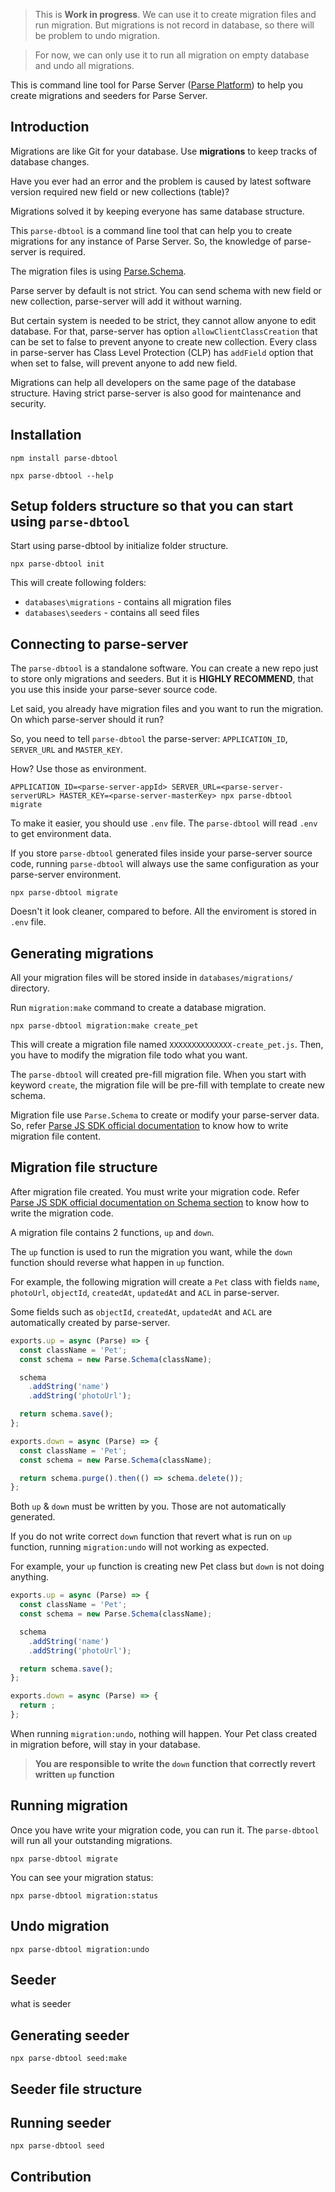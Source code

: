 > This is **Work in progress**. We can use it to create migration files and run migration.
> But migrations is not record in database, so there will be problem to undo migration.

> For now, we can only use it to run all migration on empty database and undo all migrations.

This is command line tool for Parse Server ([Parse Platform](https://parseplatform.org/)) 
to help you create migrations and seeders for Parse Server.

## Introduction

Migrations are like Git for your database. Use **migrations** to keep tracks of database changes.

Have you ever had an error and the problem is caused by latest software version required new field or
new collections (table)?

Migrations solved it by keeping everyone has same database structure.

This `parse-dbtool` is a command line tool that can help you to create migrations for any instance of 
Parse Server. So, the knowledge of parse-server is required.

The migration files is using [Parse.Schema](https://docs.parseplatform.org/js/guide/#schema).

Parse server by default is not strict. You can send schema with new field or new collection, parse-server will
add it without warning.

But certain system is needed to be strict, they cannot allow anyone to edit database.
For that, parse-server has option `allowClientClassCreation` that can be set to false to prevent anyone to create new collection.
Every class in parse-server has Class Level Protection (CLP) has `addField` option that when set to false,
will prevent anyone to add new field.

Migrations can help all developers on the same page of the database structure.
Having strict parse-server is also good for maintenance and security.

## Installation

```
npm install parse-dbtool
```

```
npx parse-dbtool --help
```

## Setup folders structure so that you can start using `parse-dbtool`

Start using parse-dbtool by initialize folder structure.

```
npx parse-dbtool init
```

This will create following folders:

- `databases\migrations` - contains all migration files
- `databases\seeders` - contains all seed files

## Connecting to parse-server

The `parse-dbtool` is a standalone software. You can create a new repo just to store only migrations and seeders.
But it is **HIGHLY RECOMMEND**, that you use this inside your parse-sever source code.

Let said, you already have migration files and you want to run the migration.
On which parse-server should it run?

So, you need to tell `parse-dbtool` the parse-server: `APPLICATION_ID`, `SERVER_URL` and `MASTER_KEY`.

How? Use those as environment.

```
APPLICATION_ID=<parse-server-appId> SERVER_URL=<parse-server-serverURL> MASTER_KEY=<parse-server-masterKey> npx parse-dbtool migrate
```

To make it easier, you should use `.env` file. The `parse-dbtool` will read `.env` to get environment data.

If you store `parse-dbtool` generated files inside your parse-server source code,
running `parse-dbtool` will always use the same configuration as your parse-server environment.

```
npx parse-dbtool migrate
```

Doesn't it look cleaner, compared to before. All the enviroment is stored in `.env` file.

## Generating migrations

All your migration files will be stored inside in `databases/migrations/` directory.

Run `migration:make` command to create a database migration.

```
npx parse-dbtool migration:make create_pet
```

This will create a migration file named `XXXXXXXXXXXXXX-create_pet.js`. 
Then, you have to modify the migration file todo what you want.

The `parse-dbtool` will created pre-fill migration file. When you start with keyword `create`, the migration file
will be pre-fill with template to create new schema.

Migration file use `Parse.Schema` to create or modify your parse-server data. 
So, refer [Parse JS SDK official documentation](https://docs.parseplatform.org/js/guide/#schema)
to know how to write migration file content.

## Migration file structure

After migration file created. You must write your migration code.
Refer [Parse JS SDK official documentation on Schema section](https://docs.parseplatform.org/js/guide/#schema)
to know how to write the migration code.

A migration file contains 2 functions, `up` and `down`. 

The `up` function is used to run the migration you want,
while the `down` function should reverse what happen in `up` function.

For example, the following migration will create a `Pet` class with fields 
`name`, `photoUrl`, `objectId`, `createdAt`, `updatedAt` and `ACL`  in parse-server.

Some fields such as `objectId`, `createdAt`, `updatedAt`  and `ACL` are automatically created by parse-server.

```javascript
exports.up = async (Parse) => {
  const className = 'Pet';
  const schema = new Parse.Schema(className);

  schema
    .addString('name')
    .addString('photoUrl');

  return schema.save();
};

exports.down = async (Parse) => {
  const className = 'Pet';
  const schema = new Parse.Schema(className);

  return schema.purge().then(() => schema.delete());
};

```

Both `up` & `down` must be written by you. Those are not automatically generated.

If you do not write correct `down` function that revert what is run on `up` function, 
running `migration:undo` will not working as expected.

For example, your `up` function is creating new Pet class but `down` is not doing anything.

```javascript
exports.up = async (Parse) => {
  const className = 'Pet';
  const schema = new Parse.Schema(className);

  schema
    .addString('name')
    .addString('photoUrl');

  return schema.save();
};

exports.down = async (Parse) => {
  return ;
};
```

When running `migration:undo`, nothing will happen. Your Pet class created in migration before, will
stay in your database.

> **You are responsible to write the `down` function that correctly revert written `up` function**

## Running migration

Once you have write your migration code, you can run it. The `parse-dbtool` will run all your outstanding migrations.

```
npx parse-dbtool migrate
```

You can see your migration status:

```
npx parse-dbtool migration:status
```

## Undo migration

```
npx parse-dbtool migration:undo
```

## Seeder

what is seeder

## Generating seeder

```
npx parse-dbtool seed:make
```

## Seeder file structure

## Running seeder

```
npx parse-dbtool seed
```

## Contribution

